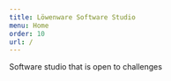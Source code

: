 ```yaml
---
title: Löwenware Software Studio
menu: Home
order: 10
url: /
---
```


Software studio that is open to challenges
